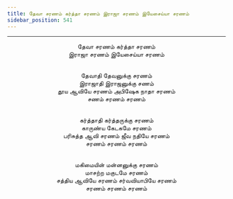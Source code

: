 ```yaml
---
title: தேவா சரணம் கர்த்தா சரணம் இராஜா சரணம் இயேசைய்யா சரணம்
sidebar_position: 541
---
```


---
<center>
தேவா சரணம் கர்த்தா சரணம்<br/>
இராஜா சரணம் இயேசைய்யா சரணம்<br/><br/>

தேவாதி தேவனுக்கு சரணம்<br/>
இராஜாதி இராஜனுக்கு சணம்<br/>
தூய ஆவியே சரணம் அபிஷேக நாதா சரணம்<br/>
சணம் சரணம் சரணம்<br/><br/>

கர்த்தாதி கர்த்தருக்கு சரணம்<br/>
காருண்ய கேடகமே சரணம்<br/>
பரிசுத்த ஆவி சரணம் ஜீவ நதியே சரணம்<br/>
சரணம் சரணம் சரணம்<br/><br/>

மகிமையின் மன்னனுக்கு சரணம்<br/>
மாசற்ற மகுடமே சரணம்<br/>
சத்திய ஆவியே சரணம் சர்வவியாபியே சரணம்<br/>
சரணம் சரணம் சரணம்
</center>